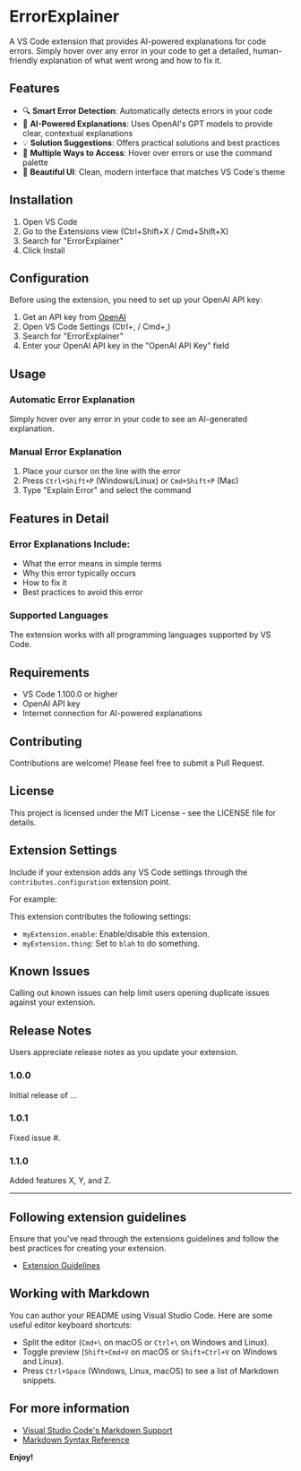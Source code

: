 # ErrorExplainer

A VS Code extension that provides AI-powered explanations for code errors. Simply hover over any error in your code to get a detailed, human-friendly explanation of what went wrong and how to fix it.

## Features

- 🔍 **Smart Error Detection**: Automatically detects errors in your code
- 🤖 **AI-Powered Explanations**: Uses OpenAI's GPT models to provide clear, contextual explanations
- 💡 **Solution Suggestions**: Offers practical solutions and best practices
- 🎯 **Multiple Ways to Access**: Hover over errors or use the command palette
- 🌈 **Beautiful UI**: Clean, modern interface that matches VS Code's theme

## Installation

1. Open VS Code
2. Go to the Extensions view (Ctrl+Shift+X / Cmd+Shift+X)
3. Search for "ErrorExplainer"
4. Click Install

## Configuration

Before using the extension, you need to set up your OpenAI API key:

1. Get an API key from [OpenAI](https://platform.openai.com/api-keys)
2. Open VS Code Settings (Ctrl+, / Cmd+,)
3. Search for "ErrorExplainer"
4. Enter your OpenAI API key in the "OpenAI API Key" field

## Usage

### Automatic Error Explanation

Simply hover over any error in your code to see an AI-generated explanation.

### Manual Error Explanation

1. Place your cursor on the line with the error
2. Press `Ctrl+Shift+P` (Windows/Linux) or `Cmd+Shift+P` (Mac)
3. Type "Explain Error" and select the command

## Features in Detail

### Error Explanations Include:

- What the error means in simple terms
- Why this error typically occurs
- How to fix it
- Best practices to avoid this error

### Supported Languages

The extension works with all programming languages supported by VS Code.

## Requirements

- VS Code 1.100.0 or higher
- OpenAI API key
- Internet connection for AI-powered explanations

## Contributing

Contributions are welcome! Please feel free to submit a Pull Request.

## License

This project is licensed under the MIT License - see the LICENSE file for details.

## Extension Settings

Include if your extension adds any VS Code settings through the `contributes.configuration` extension point.

For example:

This extension contributes the following settings:

- `myExtension.enable`: Enable/disable this extension.
- `myExtension.thing`: Set to `blah` to do something.

## Known Issues

Calling out known issues can help limit users opening duplicate issues against your extension.

## Release Notes

Users appreciate release notes as you update your extension.

### 1.0.0

Initial release of ...

### 1.0.1

Fixed issue #.

### 1.1.0

Added features X, Y, and Z.

---

## Following extension guidelines

Ensure that you've read through the extensions guidelines and follow the best practices for creating your extension.

- [Extension Guidelines](https://code.visualstudio.com/api/references/extension-guidelines)

## Working with Markdown

You can author your README using Visual Studio Code. Here are some useful editor keyboard shortcuts:

- Split the editor (`Cmd+\` on macOS or `Ctrl+\` on Windows and Linux).
- Toggle preview (`Shift+Cmd+V` on macOS or `Shift+Ctrl+V` on Windows and Linux).
- Press `Ctrl+Space` (Windows, Linux, macOS) to see a list of Markdown snippets.

## For more information

- [Visual Studio Code's Markdown Support](http://code.visualstudio.com/docs/languages/markdown)
- [Markdown Syntax Reference](https://help.github.com/articles/markdown-basics/)

**Enjoy!**
